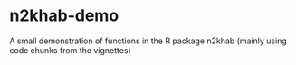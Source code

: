 # n2khab-demo

A small demonstration of functions in the R package n2khab (mainly using code chunks from the vignettes)
